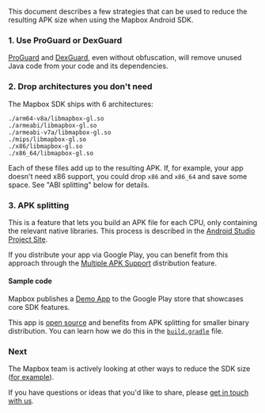 This document describes a few strategies that can be used to reduce the resulting APK size when using the Mapbox Android SDK.

### 1. Use ProGuard or DexGuard

[ProGuard](https://developer.android.com/studio/build/shrink-code.html) and [DexGuard](https://www.guardsquare.com/en/dexguard), even without obfuscation, will remove unused Java code from your code and its dependencies.

### 2. Drop architectures you don't need

The Mapbox SDK ships with 6 architectures:

```
./arm64-v8a/libmapbox-gl.so
./armeabi/libmapbox-gl.so
./armeabi-v7a/libmapbox-gl.so
./mips/libmapbox-gl.so
./x86/libmapbox-gl.so
./x86_64/libmapbox-gl.so
```

Each of these files add up to the resulting APK. If, for example, your app doesn't need x86 support, you could drop `x86` and `x86_64` and save some space. See "ABI splitting" below for details.

### 3. APK splitting

This is a feature that lets you build an APK file for each CPU, only containing the relevant native libraries. This process is described in the [Android Studio Project Site](http://tools.android.com/tech-docs/new-build-system/user-guide/apk-splits#TOC-ABIs-Splits).

If you distribute your app via Google Play, you can benefit from this approach through the [Multiple APK Support](https://developer.android.com/google/play/publishing/multiple-apks.html) distribution feature.

#### Sample code

Mapbox publishes a [Demo App](https://play.google.com/store/apps/details?id=com.mapbox.mapboxandroiddemo) to the Google Play store that showcases core SDK features.

This app is [open source](https://github.com/mapbox/mapbox-android-demo) and benefits from APK splitting for smaller binary distribution. You can learn how we do this in the [`build.gradle`](https://github.com/mapbox/mapbox-android-demo/blob/master/MapboxAndroidDemo/build.gradle) file.

### Next

The Mapbox team is actively looking at other ways to reduce the SDK size ([for example](https://github.com/mapbox/mapbox-gl-native/issues/5656)).

If you have questions or ideas that you'd like to share, please [get in touch with us](https://github.com/mapbox/mapbox-gl-native/issues/new).